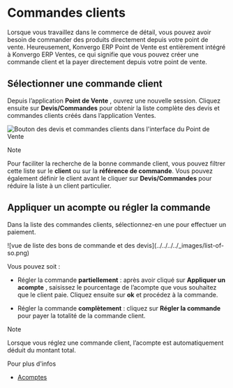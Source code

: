 # Commandes clients

Lorsque vous travaillez dans le commerce de détail, vous pouvez avoir besoin
de commander des produits directement depuis votre point de vente.
Heureusement, Konvergo ERP Point de Vente est entièrement intégré à Konvergo ERP Ventes, ce
qui signifie que vous pouvez créer une commande client et la payer directement
depuis votre point de vente.

## Sélectionner une commande client

Depuis l’application **Point de Vente** , ouvrez une nouvelle session. Cliquez
ensuite sur **Devis/Commandes** pour obtenir la liste complète des devis et
commandes clients créés dans l’application Ventes.

![Bouton des devis et commandes clients dans l'interface du Point de
Vente](../../../../_images/pos-interface1.png) <div class="alert alert-primary">
<p class="alert-title">
Note</p><p>Pour faciliter la recherche de la bonne commande client, vous pouvez filtrer cette liste sur le <b>client</b> ou sur la <b>référence de commande</b>. Vous pouvez également définir le client avant le cliquer sur <b>Devis/Commandes</b> pour réduire la liste à un client particulier.</p>
</div>

## Appliquer un acompte ou régler la commande

Dans la liste des commandes clients, sélectionnez-en une pour effectuer un
paiement.

![vue de liste des bons de commande et des devis](../../../../_images/list-of-
so.png)

Vous pouvez soit :

  * Régler la commande **partiellement** : après avoir cliqué sur **Appliquer un acompte** , saisissez le pourcentage de l’acompte que vous souhaitez que le client paie. Cliquez ensuite sur **ok** et procédez à la commande.

  * Régler la commande **complètement** : cliquez sur **Régler la commande** pour payer la totalité de la commande client.

<div class="alert alert-primary">
<p class="alert-title">
Note</p><p>Lorsque vous réglez une commande client, l’acompte est automatiquement déduit du montant total.</p>
</div> <div class="alert alert-secondary">
<p class="alert-title">
Pour plus d'infos</p><ul>
<li><p><a href="../../sales/invoicing/down_payment">Acomptes</a></p></li>
</ul>
</div>

